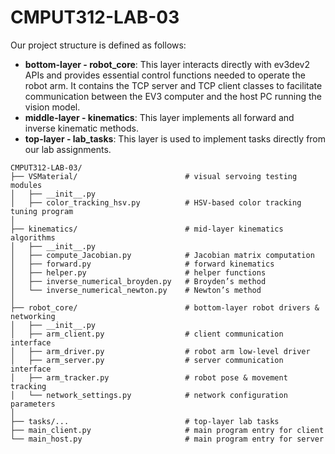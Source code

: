 # CMPUT312-LAB-03
Our project structure is defined as follows:
- **bottom-layer - robot_core**: This layer interacts directly with ev3dev2 APIs and provides essential control functions needed to operate the robot arm. It contains the TCP server and TCP client classes to facilitate communication between the EV3 computer and the host PC running the vision model.
- **middle-layer - kinematics**: This layer implements all forward and inverse kinematic methods.
- **top-layer - lab_tasks**: This layer is used to implement tasks directly from our lab assignments.
```
CMPUT312-LAB-03/
├── VSMaterial/                        # visual servoing testing modules 
│   ├── __init__.py
│   ├── color_tracking_hsv.py          # HSV-based color tracking tuning program
│
├── kinematics/                        # mid-layer kinematics algorithms
│   ├── __init__.py
│   ├── compute_Jacobian.py            # Jacobian matrix computation
│   ├── forward.py                     # forward kinematics
│   ├── helper.py                      # helper functions
│   ├── inverse_numerical_broyden.py   # Broyden’s method
│   └── inverse_numerical_newton.py    # Newton’s method
│
├── robot_core/                        # bottom-layer robot drivers & networking
│   ├── __init__.py
│   ├── arm_client.py                  # client communication interface
│   ├── arm_driver.py                  # robot arm low-level driver
│   ├── arm_server.py                  # server communication interface
│   ├── arm_tracker.py                 # robot pose & movement tracking
│   └── network_settings.py            # network configuration parameters
│
├── tasks/...                          # top-layer lab tasks
├── main_client.py                     # main program entry for client
└── main_host.py                       # main program entry for server

```